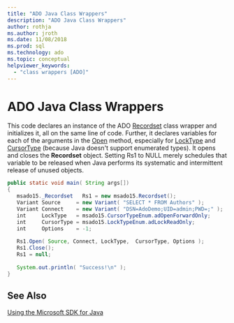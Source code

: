 ```yaml
---
title: "ADO Java Class Wrappers"
description: "ADO Java Class Wrappers"
author: rothja
ms.author: jroth
ms.date: 11/08/2018
ms.prod: sql
ms.technology: ado
ms.topic: conceptual
helpviewer_keywords:
  - "class wrappers [ADO]"
---
```

# ADO Java Class Wrappers
This code declares an instance of the ADO [Recordset](../../reference/ado-api/recordset-object-ado.md) class wrapper and initializes it, all on the same line of code. Further, it declares variables for each of the arguments in the [Open](../../reference/ado-api/open-method-ado-recordset.md) method, especially for [LockType](../../reference/ado-api/locktype-property-ado.md) and [CursorType](../../reference/ado-api/cursortype-property-ado.md) (because Java doesn't support enumerated types). It opens and closes the **Recordset** object. Setting Rs1 to NULL merely schedules that variable to be released when Java performs its systematic and intermittent release of unused objects.  
  
```java
public static void main( String args[])  
{  
   msado15._Recordset   Rs1 = new msado15.Recordset();  
   Variant Source     = new Variant( "SELECT * FROM Authors" );  
   Variant Connect    = new Variant( "DSN=AdoDemo;UID=admin;PWD=;" );  
   int     LockType   = msado15.CursorTypeEnum.adOpenForwardOnly;  
   int     CursorType = msado15.LockTypeEnum.adLockReadOnly;  
   int     Options    = -1;  
  
   Rs1.Open( Source, Connect, LockType,  CursorType, Options );  
   Rs1.Close();  
   Rs1 = null;  
  
   System.out.println( "Success!\n" );  
}  
```  
  
## See Also  
 [Using the Microsoft SDK for Java](./using-the-microsoft-sdk-for-java.md)